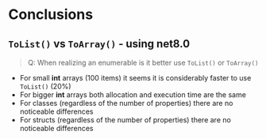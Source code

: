 
# Conclusions

## `ToList()` vs `ToArray()` - using net8.0

> Q: When realizing an enumerable is it better use `ToList()` or `ToArray()`

- For small **int** arrays (100 items) it seems it is considerably faster to use `ToList()` (20%)
- For bigger **int** arrays both allocation and execution time are the same
- For classes (regardless of the number of properties) there are no noticeable differences
- For structs (regardless of the number of properties) there are no noticeable differences

